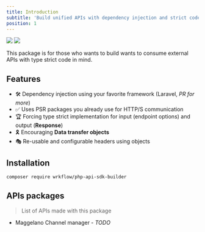 ```yaml
---
title: Introduction
subtitle: 'Build unified APIs with dependency injection and strict code in mind.'
position: 1
---
```


<img src="https://img.shields.io/badge/PHPStan-8-blue" class="inline-flex" style="margin: 0;" /> 
<img src="https://img.shields.io/badge/PHP-8.1-B0B3D6"  class="inline-flex" style="margin: 0;" />

This package is for those who wants to build wants to consume external APIs with type strict code in mind.

## Features

- 🛠 Dependency injection using your favorite framework (Laravel, _PR for more_)
- ✅ Uses PSR packages you already use for HTTP/S communication
- 🏆 Forcing type strict implementation for input (endpoint options) and output (**Response**)
- 🎗 Encouraging **Data transfer objects**
- 🎭 Re-usable and configurable headers using objects

## Installation

```bash
composer require wrkflow/php-api-sdk-builder
```

## APIs packages

> List of APIs made with this package

- Maggelano Channel manager - _TODO_


